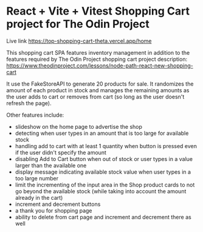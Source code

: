 # React + Vite + Vitest Shopping Cart project for The Odin Project

Live link https://top-shopping-cart-theta.vercel.app/home

This shopping cart SPA features inventory management in addition to the features required by The Odin Project shopping cart project description: https://www.theodinproject.com/lessons/node-path-react-new-shopping-cart

It use the FakeStoreAPI to generate 20 products for sale. It randomizes the amount of each product in stock and manages the remaining amounts as the user adds to cart or removes from cart (so long as the user doesn't refresh the page).

Other features include:

- slideshow on the home page to advertise the shop
- detecting when user types in an amount that is too large for available stock
- handling add to cart with at least 1 quantity when button is pressed even if the user didn't specify the amount
- disabling Add to Cart button when out of stock or user types in a value larger than the available one
- display message indicating available stock value when user types in a too large number
- limit the incrementing of the input area in the Shop product cards to not go beyond the available stock
  (while taking into account the amount already in the cart)
- increment and decrement buttons
- a thank you for shopping page
- ability to delete from cart page and increment and decrement there as well
